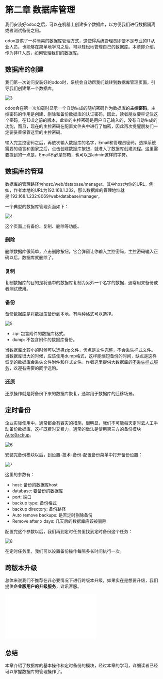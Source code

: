 # 第二章 数据库管理

我们安装好odoo之后，可以在机器上创建多个数据库，以方便我们进行数据隔离或者测试备份之用。

odoo提供了一种简易的数据库管理方式，这使得系统管理员即便不是专业的IT从业人员，也能够在简单地学习之后，可以轻松地管理自己的数据库。本章即介绍，作为非IT人员，如何管理我们的数据库。

## 数据库的创建

我们第一次访问安装好的odoo时，系统会自动帮我们跳转到数据库管理页面，引导我们创建第一个数据库。

![3](images/3.jpg)

odoo会在第一次加载时显示一个自动生成的随机密码作为数据库的**主控密码**。主控密码的作用是创建、删除和备份数据库的认证密码，因此，读者朋友要牢记住这个密码。在13.0之前的版本，此处的主控密码是用户自己输入的，没有自动生成的功能，而且，现在的主控密码在配置文件夹中进行了加密，因此再次提醒朋友们一定要妥善保管这里的主控密码。

输入完主控密码之后，再依次输入数据库的名字，Email和管理员密码，选择系统需要的语言和国家之后，点击创建数据库按钮，就进入了数据库创建流程。这里需要提到的一点是，Email不必是邮箱，也可以是admin这样的字符。

## 数据库的管理

数据库的管理路径为host:/web/database/manager。其中host为你的URL，例如，作者本地的URL为192.168.1.232，那么数据库的管理地址就是:192.168.1.232:8069/web/database/manager。

一个典型的数据库管理页面如下：

![4](images/4.jpg)

这个页面上有备份、复制、删除等功能。

### 删除

删除数据库很简单，点击删除按钮，它会弹窗让你输入主控密码，主控密码输入正确以后，数据库就删除了。

### 复制

复制数据库的目的是将选中的数据库复制为另外一个名字的数据，通常用来备份或者测试使用。

### 备份

备份数据库是将数据库备份到本地，有两种格式可以选择。

![5](images/5.jpg)


* zip: 包含附件的数据库格式。
* dump: 不包含附件的数据库备份。

当数据库比较小的时候可以选择zip文件，优点是文件完整，不会丢失样式文件。当数据库很大的时候，应该使用dump格式，这样能缩短备份的时间，缺点是这样恢复的数据库会丢失文件附件和样式文件。作者这里提供大数据库的[不丢失样式服务](opensoft.taobao.com)，欢迎有需要的同学选购。

### 还原

还原操作就是将备份下来的数据库恢复，通常用于数据库的迁移场景。

## 定时备份

企业实际使用中，通常都会有容灾的措施，很明显，我们不可能每天定时去人工手动备份数据库，这样既费时又费力。通常的做法是使用第三方的备份模块[AutoBackup](https://apps.odoo.com/apps/modules/14.0/auto_backup/)。

![6](images/6.jpg)

安装完备份模块以后，到设置-技术-备份-配置备份菜单中打开备份设置：

![7](images/7.jpg)

这里的参数有：

* host: 备份的数据库host
* database: 要备份的数据库
* port: 端口
* backup type: 备份格式
* backup directory: 备份路径
* Auto remove backups: 是否定时删除备份
* Remove after x days: 几天后的数据库应该被删除

配置完这个参数以后，我们再到定时任务里找到定时备份这个任务：

![8](images/8.jpg)

在定时任务里，我们可以设置备份操作每隔多长时间执行一次。

## 跨版本升级

总体来说我们不推荐在非必要情况下进行跨版本升级，如果实在是想要升级，我们提供**企业版用户的升级服务**，详讯客服。

<iframe src="//player.bilibili.com/player.html?isOutside=true&aid=665798439&bvid=BV1Fa4y1B79b&cid=1395612050&p=1" scrolling="no" border="0" frameborder="no" framespacing="0" allowfullscreen="true"></iframe>

## 总结

本章介绍了数据库的基本操作和定时备份的模块，经过本章的学习，详细读者已经可以掌握数据库的管理操作了。